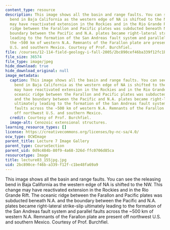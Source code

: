 ```yaml
---
content_type: resource
description: This image shows all the basin and range faults. You can see the releasing
  bend in Baja California as the western edge of NA is shifted to the NW. This change
  may have reactivated extension in the Rockies and in the Rio Grande Rift. The oceanic
  ridge between the Farallon and Pacific plates was subducted beneath N.A. and the
  boundary between the Pacific and N.A. plates became right-lateral strike-slip ultimately
  leading to the formation of the San Andreas fault system and parallel faults across
  the ~500 km of western N.A. Remnants of the Farallon plate are present off northwest
  U.S. and southern Mexico. Courtesy of Prof. Burchfiel.
file: /courses/12-114-field-geology-i-fall-2005/2bc890cef46ba339f12fc1be48fa69a9_lecture03_155jpg.jpg
file_size: 36574
file_type: image/jpeg
hide_download: true
hide_download_original: null
image_metadata:
  caption: This image shows all the basin and range faults. You can see the releasing
    bend in Baja California as the western edge of NA is shifted to the NW. This change
    may have reactivated extension in the Rockies and in the Rio Grande Rift. The
    oceanic ridge between the Farallon and Pacific plates was subducted beneath N.A.
    and the boundary between the Pacific and N.A. plates became right-lateral strike-slip
    ultimately leading to the formation of the San Andreas fault system and parallel
    faults across the ~500 km of western N.A. Remnants of the Farallon plate are present
    off northwest U.S. and southern Mexico.
  credit: Courtesy of Prof. Burchfiel.
  image-alt: Cenozoic extensional structures.
learning_resource_types: []
license: https://creativecommons.org/licenses/by-nc-sa/4.0/
ocw_type: OCWImage
parent_title: Lecture 7 Image Gallery
parent_type: CourseSection
parent_uid: 0d9c484b-80f9-4a68-326d-ffc0706d85ca
resourcetype: Image
title: lecture03_155jpg.jpg
uid: 2bc890ce-f46b-a339-f12f-c1be48fa69a9
---
```

This image shows all the basin and range faults. You can see the releasing bend in Baja California as the western edge of NA is shifted to the NW. This change may have reactivated extension in the Rockies and in the Rio Grande Rift. The oceanic ridge between the Farallon and Pacific plates was subducted beneath N.A. and the boundary between the Pacific and N.A. plates became right-lateral strike-slip ultimately leading to the formation of the San Andreas fault system and parallel faults across the ~500 km of western N.A. Remnants of the Farallon plate are present off northwest U.S. and southern Mexico. Courtesy of Prof. Burchfiel.